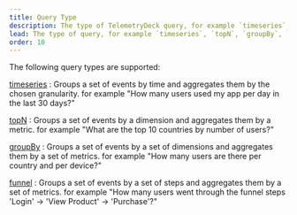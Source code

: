 ```yaml
---
title: Query Type
description: The type of TelemetryDeck query, for example `timeseries`, `topN`, `groupBy`, `funnel`.
lead: The type of query, for example `timeseries`, `topN`, `groupBy`, `funnel`.
order: 10
---
```


The following query types are supported:

[timeseries](/docs/tql/timeseries/)
: Groups a set of events by time and aggregates them by the chosen granularity. for example "How many users used my app per day in the last 30 days?"

[topN](/docs/tql/topN/)
: Groups a set of events by a dimension and aggregates them by a metric. for example "What are the top 10 countries by number of users?"

[groupBy](/docs/tql/groupBy/)
: Groups a set of events by a set of dimensions and aggregates them by a set of metrics. for example "How many users are there per country and per device?"

[funnel](/docs/tql/funnels/)
: Groups a set of events by a set of steps and aggregates them by a set of metrics. for example "How many users went through the funnel steps 'Login' -> 'View Product' -> 'Purchase'?"
